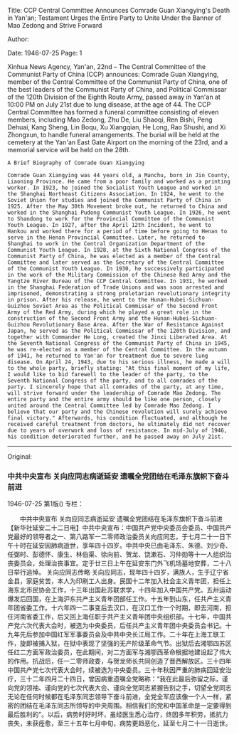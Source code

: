 Title: CCP Central Committee Announces Comrade Guan Xiangying's Death in Yan'an; Testament Urges the Entire Party to Unite Under the Banner of Mao Zedong and Strive Forward

Author:

Date: 1946-07-25
Page: 1

Xinhua News Agency, Yan'an, 22nd – The Central Committee of the Communist Party of China (CCP) announces: Comrade Guan Xiangying, member of the Central Committee of the Communist Party of China, one of the best leaders of the Communist Party of China, and Political Commissar of the 120th Division of the Eighth Route Army, passed away in Yan'an at 10:00 PM on July 21st due to lung disease, at the age of 44. The CCP Central Committee has formed a funeral committee consisting of eleven members, including Mao Zedong, Zhu De, Liu Shaoqi, Ren Bishi, Peng Dehuai, Kang Sheng, Lin Boqu, Xu Xiangqian, He Long, Rao Shushi, and Xi Zhongxun, to handle funeral arrangements. The burial will be held at the cemetery at the Yan'an East Gate Airport on the morning of the 23rd, and a memorial service will be held on the 28th.

    A Brief Biography of Comrade Guan Xiangying

    Comrade Guan Xiangying was 44 years old, a Manchu, born in Jin County, Liaoning Province. He came from a poor family and worked as a printing worker. In 1923, he joined the Socialist Youth League and worked in the Shanghai Northeast Citizens Association. In 1924, he went to the Soviet Union for studies and joined the Communist Party of China in 1925. After the May 30th Movement broke out, he returned to China and worked in the Shanghai Pudong Communist Youth League. In 1926, he went to Shandong to work for the Provincial Committee of the Communist Youth League. In 1927, after the April 12th Incident, he went to Hankou and worked there for a period of time before going to Henan to serve in the Henan Provincial Committee. Later, he returned to Shanghai to work in the Central Organization Department of the Communist Youth League. In 1928, at the Sixth National Congress of the Communist Party of China, he was elected as a member of the Central Committee and later served as the Secretary of the Central Committee of the Communist Youth League. In 1930, he successively participated in the work of the Military Commission of the Chinese Red Army and the Yangtze River Bureau of the CCP Central Committee. In 1931, he worked in the Shanghai Federation of Trade Unions and was soon arrested and imprisoned, demonstrating a strong proletarian revolutionary integrity in prison. After his release, he went to the Hunan-Hubei-Sichuan-Guizhou Soviet Area as the Political Commissar of the Second Front Army of the Red Army, during which he played a great role in the construction of the Second Front Army and the Hunan-Hubei-Sichuan-Guizhou Revolutionary Base Area. After the War of Resistance Against Japan, he served as the Political Commissar of the 120th Division, and together with Commander He Long, created the Jinxi Liberated Area. At the Seventh National Congress of the Communist Party of China in 1945, he was re-elected as a member of the Central Committee. In the autumn of 1941, he returned to Yan'an for treatment due to severe lung disease. On April 24, 1943, due to his serious illness, he made a will to the whole party, briefly stating: "At this final moment of my life, I would like to bid farewell to the leader of the party, to the Seventh National Congress of the party, and to all comrades of the party. I sincerely hope that all comrades of the party, at any time, will strive forward under the leadership of Comrade Mao Zedong. The entire party and the entire army should be like one person, closely united around the Central Committee led by Comrade Mao Zedong. I believe that our party and the Chinese revolution will surely achieve final victory." Afterwards, his condition fluctuated, and although he received careful treatment from doctors, he ultimately did not recover due to years of overwork and loss of resistance. In mid-July of 1946, his condition deteriorated further, and he passed away on July 21st.



<hr /> 

Original: 


### 中共中央宣布  关向应同志病逝延安  遗嘱全党团结在毛泽东旗帜下奋斗前进

1946-07-25
第1版()
专栏：

　　中共中央宣布
    关向应同志病逝延安
    遗嘱全党团结在毛泽东旗帜下奋斗前进
    【新华社延安二十二日电】中共中央宣布：中国共产党中央委员会委员、中国共产党最好的领导者之一、第八路军一二零师政治委员关向应同志，于七月二十一日下午十时在延安因肺病逝世，享年四十四岁。中共中央已由毛泽东、朱德、刘少奇、任弼时、彭德怀、康生、林伯渠、徐向前、贺龙、饶漱石、习仲勋等十一人组织治丧委员会，处理治丧事宜。定于廿三日上午在延安东门外飞机场墓地安葬，二十八日举行追悼。
    关向应同志传略
    关向应同志，现年四十四岁，满族人，生于辽宁省金县，家庭贫苦，本人为印刷工人出身。民国十二年加入社会主义青年团，担任上海东北市民协会工作，十三年出国赴苏联求学，十四年加入中国共产党。五卅运动爆发后回国，在上海沪东共产主义青年团部任工作。十五年到山东，任共产主义青年团省委工作。十六年四一二事变后去汉口，在汉口工作一个时期，即去河南，担任河南省委工作，后又回上海任职于共产主义青年团中央组织部。十七年，中国共产党六次代表大会时，被选为中央委员，后任共产主义青年团中央委员会书记。十九年先后参加中国红军军事委员会及中共中央长江局工作。二十年在上海工联工作，旋即被捕入狱，在狱中表现了坚强的无产阶级革命气节。出狱后去湘鄂四苏区任红二方面军政治委员，在此期间，对二方面军与湘鄂西革命根据地建设起了伟大的作用。抗战后，任一二零师政委，与贺龙师长共同创造了晋西解放区。三十四年中国共产党七次代表大会时，续被选为中央委员。三十年秋因严重的肺病回延安治疗，三十二年四月二十四日，曾因病重遗嘱全党略称：“我在此最后弥留之际，谨向党的领袖、谨向党的七次代表大会、谨向全党同志紧握告别之手，切望全党同志无论在任何时候都在毛泽东同志领导下奋斗前进，全党全军应该像一个人一样，紧密的团结在毛泽东同志所领导的中央周围。相信我们的党和中国革命是一定要得到最后胜利的”。以后，病势时好时坏，虽经医生悉心治疗，终因多年积劳，抵抗力丧失，未获痊愈，至三十五年七月中旬，病势更趋恶化，延至七月二十一日逝世。
